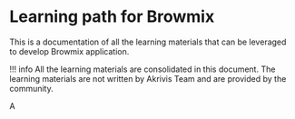 # Learning path for Browmix

This is a documentation of all the learning materials that can be leveraged to develop Browmix application.

<!-- prettier-ignore-start -->
!!! info
    All the learning materials are consolidated in this document. The learning materials are not written by Akrivis Team and are provided by the community.
<!-- prettier-ignore-end -->

A
